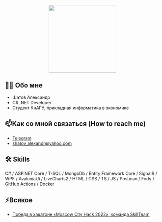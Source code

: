 <div id="header" align="center">
  <img src="https://media.giphy.com/media/rDy3YQLxjq7TBjKSxC/giphy.gif" width="220"/>
</div>

## :man_technologist: Обо мне
- Шатов Александр
- C# .NET Developer
- Студент КнАГУ, прикладная информатика в экономике
## :mailbox:Как со мной связаться (How to reach me)
- [Telegram](https://t.me/votahs)
- shatov_alexandr@yahoo.com
 
## :hammer_and_wrench: Skills
C# / ASP.NET Core / T-SQL / MongoDb / Entity Framework Core / SignalR / WPF / AvaloniaUi / LiveCharts2 / HTML / CSS / TS / JS / Postman / Fody / GitHub Actions / Docker

## ⚡Всякое
- [Победа в хакатоне «Moscow City Hack 2022», команда SkillTeam](https://moscityhack2022.innoagency.ru/05/)
